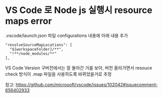 # VS Code 로 Node js 실행시 resource maps error 

.vscode/launch.json 파일 configurations 내용에 아래 내용 추가
```
"resolveSourceMapLocations": [
  "${workspaceFolder}/**",
  "!**/node_modules/**"
],
```
  
VS Code Version 구버전에서는 잘 돌아간 거를 보아, 버전 올라가면서 resouce check 방식이 .map 파일을 사용하도록 바뀌었을거로 추정

참고: https://github.com/microsoft/vscode/issues/102042#issuecomment-656402933

